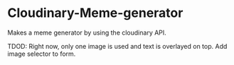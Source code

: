 # Cloudinary-Meme-generator

Makes a meme generator by using the cloudinary API.

TDOD: Right now, only one image is used and text is overlayed on top. Add image selector to form.